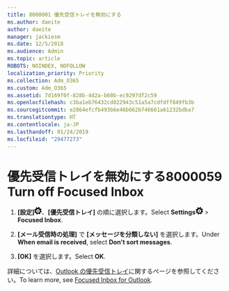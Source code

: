 ```yaml
---
title: 8000001 優先受信トレイを無効にする
ms.author: daeite
author: daeite
manager: jackiesm
ms.date: 12/5/2018
ms.audience: Admin
ms.topic: article
ROBOTS: NOINDEX, NOFOLLOW
localization_priority: Priority
ms.collection: Adm_O365
ms.custom: Adm_O365
ms.assetid: 7d169f0f-828b-4d2a-b60b-ec9297df2c59
ms.openlocfilehash: c3ba1eb76432cd022943c51a5a7cdfdff849fb3b
ms.sourcegitcommit: e2864efcfb493b6e46b662b746661a61232bdba7
ms.translationtype: HT
ms.contentlocale: ja-JP
ms.lasthandoff: 01/24/2019
ms.locfileid: "29477273"
---
```

# <a name="turn-off-focused-inbox"></a><span data-ttu-id="f2d2f-102">優先受信トレイを無効にする</span><span class="sxs-lookup"><span data-stu-id="f2d2f-102">8000059 Turn off Focused Inbox</span></span>

1. <span data-ttu-id="f2d2f-103">**[設定]**![設定](media/f4b2e798-fff1-4a14-931f-5677a4543b58.png)、**[優先受信トレイ]** の順に選択します。</span><span class="sxs-lookup"><span data-stu-id="f2d2f-103">Select **Settings**![Settings](media/f4b2e798-fff1-4a14-931f-5677a4543b58.png) \> **Focused Inbox**.</span></span>
    
2. <span data-ttu-id="f2d2f-104">**[メール受信時の処理]** で **[メッセージを分類しない]** を選択します。</span><span class="sxs-lookup"><span data-stu-id="f2d2f-104">Under **When email is received**, select **Don't sort messages**.</span></span>
    
3. <span data-ttu-id="f2d2f-105">**[OK]** を選択します。</span><span class="sxs-lookup"><span data-stu-id="f2d2f-105">Select **OK**.</span></span>
    
<span data-ttu-id="f2d2f-106">詳細については、[Outlook の優先受信トレイ](https://go.microsoft.com/fwlink/p/?linkid=873108)に関するページを参照してください。</span><span class="sxs-lookup"><span data-stu-id="f2d2f-106">To learn more, see [Focused Inbox for Outlook](https://go.microsoft.com/fwlink/p/?linkid=873108).</span></span>
  

